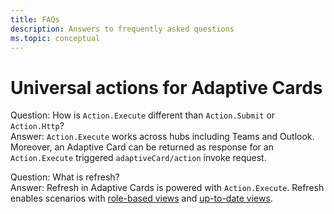 ```yaml
---
title: FAQs
description: Answers to frequently asked questions
ms.topic: conceptual
---
```


# Universal actions for Adaptive Cards

Question: How is `Action.Execute` different than `Action.Submit` or `Action.Http`? <br/>
Answer: `Action.Execute` works across hubs including Teams and Outlook. Moreover, an Adaptive Card can be returned as response for an `Action.Execute` triggered `adaptiveCard/action` invoke request.

Question: What is refresh? <br/>
Answer: Refresh in Adaptive Cards is powered with `Action.Execute`. Refresh enables scenarios with [role-based views](Role-Based-Views.md) and [up-to-date views](Up-To-Date-Views.md).
